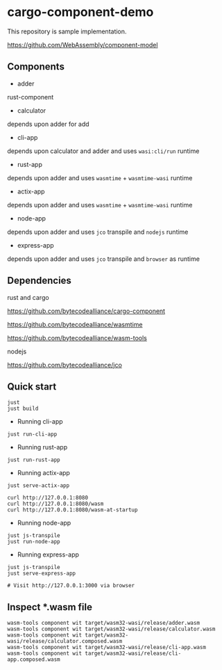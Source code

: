# cargo-component-demo

This repository is sample implementation.

https://github.com/WebAssembly/component-model


## Components

- adder

rust-component

- calculator

depends upon adder for add

- cli-app

depends upon calculator and adder and uses `wasi:cli/run` runtime

- rust-app

depends upon adder and uses `wasmtime` + `wasmtime-wasi` runtime

- actix-app

depends upon adder and uses `wasmtime` + `wasmtime-wasi` runtime

- node-app

depends upon adder and uses `jco` transpile and `nodejs` runtime

- express-app

depends upon adder and uses `jco` transpile and `browser` as runtime


## Dependencies

rust and cargo

https://github.com/bytecodealliance/cargo-component

https://github.com/bytecodealliance/wasmtime

https://github.com/bytecodealliance/wasm-tools

nodejs

https://github.com/bytecodealliance/jco


## Quick start

```console
just
just build
```

- Running cli-app

```console
just run-cli-app
```

- Running rust-app

```console
just run-rust-app
```

- Running actix-app

```console
just serve-actix-app
```

```console
curl http://127.0.0.1:8080
curl http://127.0.0.1:8080/wasm
curl http://127.0.0.1:8080/wasm-at-startup
```

- Running node-app

```console
just js-transpile
just run-node-app
```

- Running express-app

```console
just js-transpile
just serve-express-app

# Visit http://127.0.0.1:3000 via browser
```


## Inspect *.wasm file

```console
wasm-tools component wit target/wasm32-wasi/release/adder.wasm
wasm-tools component wit target/wasm32-wasi/release/calculator.wasm
wasm-tools component wit target/wasm32-wasi/release/calculator.composed.wasm
wasm-tools component wit target/wasm32-wasi/release/cli-app.wasm
wasm-tools component wit target/wasm32-wasi/release/cli-app.composed.wasm
```


